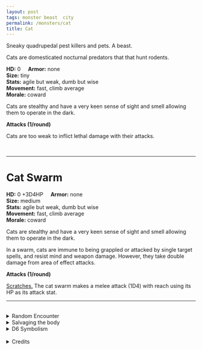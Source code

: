 ```yaml
---
layout: post
tags: monster beast  city
permalink: /monsters/cat
title: Cat
---
```


Sneaky quadrupedal pest killers and pets. A beast.

Cats are domesticated nocturnal predators that that hunt rodents.

**HD:** 0  &nbsp; &nbsp;  **Armor:** none <br>
**Size:** tiny <br>
**Stats:** agile but weak, dumb but wise<br>
**Movement:** fast, climb average<br>
**Morale:** coward <br>

Cats are stealthy and have a very keen sense of sight and smell allowing them to operate in the dark.


**Attacks (1/round)**

Cats are too weak to inflict lethal damage with their attacks.

<br>

---

# Cat Swarm

**HD:** 0 +3D4HP  &nbsp; &nbsp;  **Armor:** none <br>
**Size:** medium <br>
**Stats:** agile but weak, dumb but wise<br>
**Movement:** fast, climb average <br>
**Morale:** coward <br>

Cats are stealthy and have a very keen sense of sight and smell allowing them to operate in the dark.

In a swarm, cats are immune to being grappled or attacked by single target spells, and resist mind and weapon damage. However, they take double damage from area of effect attacks.

**Attacks (1/round)**

<ins>Scratches.</ins> The cat swarm makes a melee attack (1D4) with reach using its HP as its attack stat.
<br>

---

<br> 

<details markdown="1">
<summary>Random Encounter</summary>

1. **Monster:** 1D4 cat swarms.
1. **Lair:** A passage between buildings or tombs, with plenty of hideouts. 1/2 chance there are 2D6 kittens. <br>	&nbsp; OR <br>	**Omen:** A cat's meow, very close.
1. **Spoor:** A dead mouse.
1. **Tracks:** A single cat, just out of range.
1. **Trace:** A hair ball
1. **Trace:** A bowl of milk.
</details>

<details markdown="1">
<summary>Salvaging the body</summary>

There’s not much to gain their besides a bit of fur.
</details>

<details markdown="1">
<summary>D6 Symbolism</summary>
In local cultures the bat is a symbol of ...

1. Desire
1. Cleverness
1. Bad luck
1. Femininity
1. Witch
1. Sacred 
</details>

<br>

<details markdown="1">
<summary>Credits</summary>
Why make a monster stat block for a cat? Because being attacked by a swarm of cats is an experience I want my players to live. — SaltyGoo
</details>

